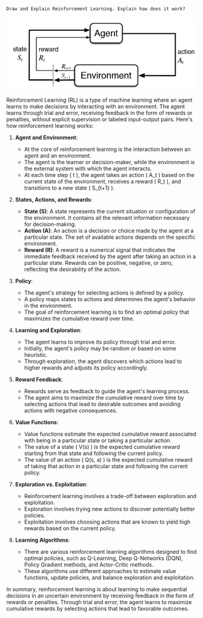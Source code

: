 	Draw and Explain Reinforcement Learning. Explain how does it work?

![](Pasted%20image%2020240528191214.png)

Reinforcement Learning (RL) is a type of machine learning where an agent learns to make decisions by interacting with an environment. The agent learns through trial and error, receiving feedback in the form of rewards or penalties, without explicit supervision or labeled input-output pairs. Here's how reinforcement learning works:

1. **Agent and Environment**:
   - At the core of reinforcement learning is the interaction between an agent and an environment.
   - The agent is the learner or decision-maker, while the environment is the external system with which the agent interacts.
   - At each time step \( t \), the agent takes an action \( A_t \) based on the current state of the environment, receives a reward \( R_t \), and transitions to a new state \( S_{t+1} \).

2. **States, Actions, and Rewards**:
   - **State (S)**: A state represents the current situation or configuration of the environment. It contains all the relevant information necessary for decision-making.
   - **Action (A)**: An action is a decision or choice made by the agent at a particular state. The set of available actions depends on the specific environment.
   - **Reward (R)**: A reward is a numerical signal that indicates the immediate feedback received by the agent after taking an action in a particular state. Rewards can be positive, negative, or zero, reflecting the desirability of the action.

3. **Policy**:
   - The agent's strategy for selecting actions is defined by a policy.
   - A policy maps states to actions and determines the agent's behavior in the environment.
   - The goal of reinforcement learning is to find an optimal policy that maximizes the cumulative reward over time.

4. **Learning and Exploration**:
   - The agent learns to improve its policy through trial and error.
   - Initially, the agent's policy may be random or based on some heuristic.
   - Through exploration, the agent discovers which actions lead to higher rewards and adjusts its policy accordingly.

5. **Reward Feedback**:
   - Rewards serve as feedback to guide the agent's learning process.
   - The agent aims to maximize the cumulative reward over time by selecting actions that lead to desirable outcomes and avoiding actions with negative consequences.

6. **Value Functions**:
   - Value functions estimate the expected cumulative reward associated with being in a particular state or taking a particular action.
   - The value of a state \( V(s) \) is the expected cumulative reward starting from that state and following the current policy.
   - The value of an action \( Q(s, a) \) is the expected cumulative reward of taking that action in a particular state and following the current policy.

7. **Exploration vs. Exploitation**:
   - Reinforcement learning involves a trade-off between exploration and exploitation.
   - Exploration involves trying new actions to discover potentially better policies.
   - Exploitation involves choosing actions that are known to yield high rewards based on the current policy.

8. **Learning Algorithms**:
   - There are various reinforcement learning algorithms designed to find optimal policies, such as Q-Learning, Deep Q-Networks (DQN), Policy Gradient methods, and Actor-Critic methods.
   - These algorithms use different approaches to estimate value functions, update policies, and balance exploration and exploitation.

In summary, reinforcement learning is about learning to make sequential decisions in an uncertain environment by receiving feedback in the form of rewards or penalties. Through trial and error, the agent learns to maximize cumulative rewards by selecting actions that lead to favorable outcomes.